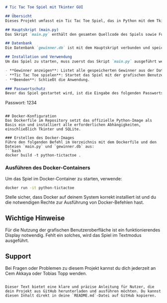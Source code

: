 

```markdown
# Tic Tac Toe Spiel mit Tkinter GUI

## Übersicht
Dieses Projekt umfasst ein Tic Tac Toe Spiel, das in Python mit dem Tkinter-Modul entwickelt wurde. Es bietet eine grafische Benutzeroberfläche und ermöglicht es zwei Spielern, gegeneinander anzutreten.

## Hauptskript (main.py)
Das Skript `main.py` enthält den gesamten Quellcode des Spiels sowie Funktionen zur Verwaltung einer SQLite-Datenbank (`gewinner.db`), die dazu dient, die Gewinner jeder Runde zu speichern.

## Datenbank
Die Datenbank `gewinner.db` ist mit dem Hauptskript verbunden und speichert die Namen der Gewinner nach jedem Spiel.

## Installation und Verwendung
Um das Spiel zu starten, muss zuerst das Skript `main.py` ausgeführt werden. Das Hauptmenü bietet folgende Optionen:

- **Gewinner anzeigen**: Listet alle gespeicherten Gewinner aus der Datenbank auf.
- **Tic Tac Toe spielen**: Startet das Spiel mit der grafischen Benutzeroberfläche.
- **Beenden**: Schließt die Anwendung.

### Passwortschutz
Bevor das Spiel gestartet wird, ist die Eingabe des folgenden Passworts erforderlich:
```
Passwort: 1234
```

## Docker-Konfiguration
Das Dockerfile im Repository setzt das offizielle Python-Image als Basis ein und installiert alle erforderlichen Abhängigkeiten, einschließlich Tkinter und SQLite.

### Erstellen des Docker-Images
Führe den folgenden Befehl im Verzeichnis mit dem Dockerfile und den Dateien `main.py` und `gewinner.db` aus:
```bash
docker build -t python-tictactoe .
```

### Ausführen des Docker-Containers
Um das Spiel im Docker-Container zu starten, verwende:
```bash
docker run -it python-tictactoe
```

Stelle sicher, dass Docker auf deinem System korrekt installiert ist und du die notwendigen Rechte zur Ausführung von Docker-Befehlen hast.

## Wichtige Hinweise
Für die Nutzung der grafischen Benutzeroberfläche ist ein funktionierendes Display notwendig. Fehlt ein solches, wird das Spiel im Textmodus ausgeführt.

## Support
Bei Fragen oder Problemen zu diesem Projekt kannst du dich jederzeit an Cem Akkaya oder Tobias Topp wenden.
```

Dieser Text bietet eine klare und präzise Anleitung für Nutzer, die dein Projekt aus GitHub herunterladen und ausführen möchten. Du kannst diesen Inhalt direkt in deine `README.md`-Datei auf GitHub kopieren.

